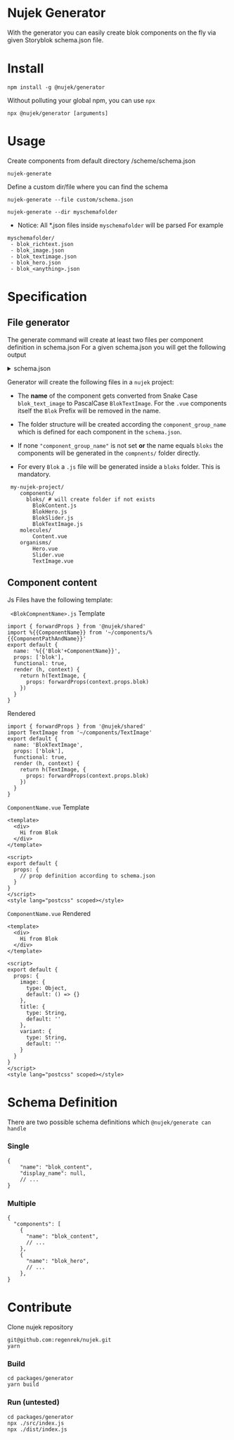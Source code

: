 # Nujek Generator

With the generator you can easily create blok components on the fly via given Storyblok schema.json file. 


# Install

```
npm install -g @nujek/generator
```

Without polluting your global npm, you can use `npx`
```
npx @nujek/generator [arguments]
```

# Usage


Create components from default directory /scheme/schema.json
```
nujek-generate 
```

Define a custom dir/file where you can find the schema
```
nujek-generate --file custom/schema.json
```

```
nujek-generate --dir myschemafolder
```
* Notice: All *.json files inside `myschemafolder` will be parsed
For example
```
myschemafolder/
 - blok_richtext.json
 - blok_image.json
 - blok_textimage.json
 - blok_hero.json
 - blok_<anything>.json
```


# Specification

## File generator

The generate command will create at least two files per component definition in schema.json
For a given schema.json you will get the following output
<details>
  <summary>schema.json</summary>

```
{
  "components": [
    {
      "name": "blok_content",
      "display_name": null,
      "created_at": "2020-12-20T16:30:13.055Z",
      "updated_at": "2020-12-20T16:30:23.302Z",
      "id": 1243392,
      "schema": {
        "title": {
          "type": "text"
        },
        "text": {
          "type": "richtext"
        }
      },
      "image": null,
      "preview_field": null,
      "is_root": false,
      "preview_tmpl": null,
      "is_nestable": true,
      "all_presets": [],
      "preset_id": null,
      "real_name": "blok_content",
      "component_group_uuid": "c53a06a1-e18c-4d15-bdc4-efe29ef4a1bf",
      "component_group_name": "molecules"
    },
    {
      "name": "blok_hero",
      "display_name": null,
      "created_at": "2020-12-19T08:18:39.035Z",
      "updated_at": "2020-12-21T12:27:55.014Z",
      "id": 1242769,
      "schema": {
        "title": {
          "type": "text"
        },
        "video": {
          "type": "asset",
          "filetypes": [
            "images",
            "videos"
          ],
          "description": "",
          "display_name": ""
        },
        "link": {
          "type": "bloks",
          "restrict_components": true,
          "restrict_type": "",
          "component_whitelist": [
            "sub_link"
          ]
        }
      },
      "image": null,
      "preview_field": null,
      "is_root": false,
      "preview_tmpl": null,
      "is_nestable": true,
      "all_presets": [],
      "preset_id": null,
      "real_name": "blok_hero",
      "component_group_uuid": "c53a06a1-e18c-4d15-bdc4-efe29ef4a1bf",
      "component_group_name": "organism"
    },
    {
      "name": "blok_slider",
      "display_name": null,
      "created_at": "2021-01-25T12:42:57.423Z",
      "updated_at": "2021-01-25T12:49:19.431Z",
      "id": 1299333,
      "schema": {
        "item": {
          "type": "text"
        },
        "slider_items": {
          "type": "bloks",
          "restrict_components": true,
          "component_whitelist": [
            "sub_link"
          ]
        }
      },
      "image": null,
      "preview_field": null,
      "is_root": false,
      "preview_tmpl": null,
      "is_nestable": true,
      "all_presets": [],
      "preset_id": null,
      "real_name": "blok_slider",
      "component_group_uuid": "c53a06a1-e18c-4d15-bdc4-efe29ef4a1bf",
      "component_group_name": "organisms"
    },
    {
      "name": "blok_text_image",
      "display_name": null,
      "created_at": "2021-01-25T12:50:31.228Z",
      "updated_at": "2021-01-25T12:50:31.228Z",
      "id": 1299370,
      "schema": {},
      "image": null,
      "preview_field": null,
      "is_root": false,
      "preview_tmpl": null,
      "is_nestable": true,
      "all_presets": [],
      "preset_id": null,
      "real_name": "blok_text_image",
      "component_group_uuid": "c53a06a1-e18c-4d15-bdc4-efe29ef4a1bf",
      "component_group_name": "organisms"
    },
}
```
</details>

Generator will create the following files in a `nujek` project:

* The **name** of the component gets converted from Snake Case `blok_text_image` to PascalCase `BlokTextImage`. For the `.vue` components itself the `Blok` Prefix will be removed in the name.

*  The folder structure will be created according the `component_group_name` which is defined for each component in the `schema.json`.

* If none `"component_group_name"` is not set **or** the name equals `bloks` the components will be generated in the `compnents/` folder directly. 

* For every `Blok` a `.js` file will be generated inside a `bloks` folder. This is mandatory.

```
 my-nujek-project/ 
    components/
      bloks/ # will create folder if not exists
        BlokContent.js
        BlokHero.js
        BlokSlider.js
        BlokTextImage.js
    molecules/
        Content.vue
    organisms/
        Hero.vue
        Slider.vue
        TextImage.vue
```

## Component content

Js Files have the following template:

` <BlokCompnentName>.js` Template
```
import { forwardProps } from '@nujek/shared'
import %{{ComponentName}} from '~/components/%{{ComponentPathAndName}}'
export default {
  name: '%{{'Blok'+ComponentName}}',
  props: ['blok'],
  functional: true,
  render (h, context) {
    return h(TextImage, {
      props: forwardProps(context.props.blok)
    })
  }
}

```
Rendered
```
import { forwardProps } from '@nujek/shared'
import TextImage from '~/components/TextImage'
export default {
  name: 'BlokTextImage',
  props: ['blok'],
  functional: true,
  render (h, context) {
    return h(TextImage, {
      props: forwardProps(context.props.blok)
    })
  }
}
```

`ComponentName.vue` Template
```
<template>
  <div>
    Hi from Blok
  </div>
</template>

<script>
export default {
  props: {
    // prop definition according to schema.json
  }
}
</script>
<style lang="postcss" scoped></style>
```

`ComponentName.vue` Rendered
```
<template>
  <div>
    Hi from Blok
  </div>
</template>

<script>
export default {
  props: {
    image: {
      type: Object,
      default: () => {}
    },
    title: {
      type: String,
      default: ''
    },
    variant: {
      type: String,
      default: ''
    }
  }
}
</script>
<style lang="postcss" scoped></style>
```


# Schema Definition
There are two possible schema definitions which `@nujek/generate can handle`

### Single 
```
{
    "name": "blok_content",
    "display_name": null,
    // ...
}
```

### Multiple
```
{
  "components": [
    {
      "name": "blok_content",
      // ...
    },
    {
      "name": "blok_hero",
      // ...
    },
}
```


# Contribute

Clone nujek repository

```
git@github.com:regenrek/nujek.git
yarn 
```

### Build
```
cd packages/generator
yarn build
```

### Run (untested)
```
cd packages/generator
npx ./src/index.js 
npx ./dist/index.js
```
